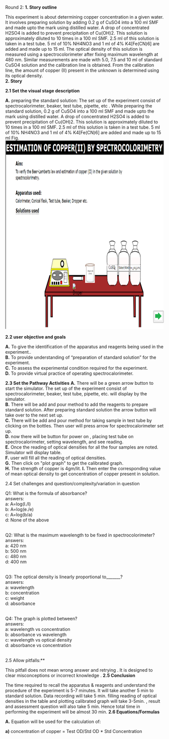 Round 2:
**1. Story outline**

This experiment is about determining copper concentration in a given water. It involves preparing solution by adding 0.2 g of CuSO4 into a 100 ml SMF and made upto the mark using distilled water. A drop of concentrated H2SO4 is added to prevent precipitation of Cu(OH)2. This solution is approximately diluted to 10 times in a 100 ml SMF. 2.5 ml of this solution is taken in a test tube. 5 ml of 10% NH4NO3 and 1 ml of 4% K4[Fe(CN)6] are added and made up to 15 ml. The optical density of this solution is measured using a spectrocolorimeter after fixing maximum wavelength at 480 nm. Similar measurements are made with 5.0, 7.5 and 10 ml of standard CuSO4 solution and the calibration line is obtained. From the calibration line, the amount of copper (II) present in the unknown is determined using its optical density. 
</b> <br>
**2. Story**

 **2.1 Set the visual stage description**

**A.** preparing the standard solution:
The set up of the experiment consist of spectrocalorimeter, beaker, test tube, pipette, etc .
While preparing the standard solution, 0.2 g of CuSO4 into a 100 ml SMF and made upto the mark using distilled water. A drop of concentrated H2SO4 is added to prevent precipitation of Cu(OH)2. This solution is approximately diluted to 10 times in a 100 ml SMF. 2.5 ml of this solution is taken in a test tube. 5 ml of 10% NH4NO3 and 1 ml of 4% K4[Fe(CN)6] are added and made up to 15 ml
Fig.<img src="images\img1.png" alt="start" width="900" height="600">  


**2.2 user objective and goals**

 **A.** To give the identification of  the apparatus and reagents being used in the experiment..<br>
 **B.** To provide understanding of “preparation of standard solution” for the experiment.<br>
 **C.** To assess the experimental condition required for the experiment.<br>
 **D.** To provide virtual practice of operating spectrocalorimeter.</b> <br>

**2.3 Set the Pathway Activities**
**A.** There will be a green arrow button to start the simulator. The set up of the experiment consist of spectrocalorimeter, beaker, test tube, pipette, etc. will display by the simulator.<br>
**B.** There will be add and pour method to add the reagents to prepare standard solution. After preparing standard solution the arrow button will take over to the next set up.<br>
**C.** There will be add and pour method for taking sample in test tube by clicking on the bottles. Then user will press arrow for spectrocalorimeter set up.<br>
**D.** now there will be button for power on , placing test tube on spectrocalorimeter, setting wavelength, and see reading.<br>
**E.** Once the reading of optical densities for all the four samples are noted. Simulator will display table.<br>
**F.** user will fill all the reading of optical densities.  <br>
**G.** Then click on "plot graph" to get the calibrated graph.</b> <br>
**H.** The strength of copper is 4gm/lit.
**I.** Then enter the corresponding value of mean optical density to get concentration of copper present in solution.  
<p>2.4 Set challenges and question/complexity/variation in question</p>
<p>Q1:  What is the formula of absorbance?<br>  
      answers:<br> 
        a:  A=log(I./I)  <br>               
        b:  A=log(e./e) <br>              
        c:  A=log(b/a)  <br>              
        d:  None of the above<br><br></p>                   
      
    

   <p>Q2: What is the maximum wavelength to be fixed in spectrocolorimeter? <br> 
      answers: <br>
        a:  420 nm  <br>                
        b:  500 nm <br>                 
        c:  480 nm <br>                 
        d:  400 nm <br><br></p>
        
  
       
  <p>Q3:  The optical density is linearly proportional to_______? <br>
      answers: <br>
        a:  wavelength  <br>                
        b:  concentration<br>                  
        c:  weight  <br>             
        d:  absorbance  <br><br>  </p>
      
        
   <p> Q4:  The graph is plotted between? <br>
      answers: <br>
        a:  wavelength vs concentration <br>               
        b:  absorbance vs wavelength   <br>               
        c:  wavelength vs optical density  <br>              
        d:  absorbance vs concentration<br> <br> </p> 
      
   
   
  2.5 Allow pitfalls:**

This pitfall does not mean wrong answer and retrying . It is designed to clear misconceptions or incorrect knowledge .
**2.5 Conclusion**

The time required to recall the apparatus & reagents and understand the procedure of the experiment is 5-7 minutes. It will take another 5 min to standard solution. Data recording will take 5 min. filling reading of optical densities in the table and plotting calibrated graph will take 3-5min. , result and assessment question will also take 5 min. Hence total time in performing the experiment will be almost 30 min.
**2.6 Equations/Formulas**

**A.** Equation will be used for the calculation of:

**a)**  concentration of copper = Test OD/Std OD * Std Concentration

